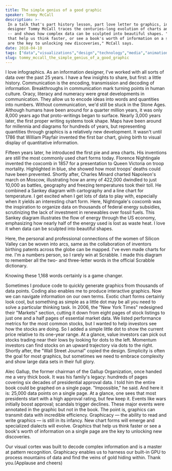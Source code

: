 ```yaml
---
title: The simple genius of a good graphic
speaker: Tommy McCall
description: >-
 In a talk that's part history lesson, part love letter to graphics, information
 designer Tommy McCall traces the centuries-long evolution of charts and diagrams
 -- and shows how complex data can be sculpted into beautiful shapes. "Graphics
 that help us think faster, or see a book's worth of information on a single page,
 are the key to unlocking new discoveries," McCall says.
date: 2018-04-10
tags: ["data","visualizations","design","technology","media","animation","creativity","innovation","statistics","math"]
slug: tommy_mccall_the_simple_genius_of_a_good_graphic
---
```


I love infographics. As an information designer, I've worked with all sorts of data over
the past 25 years. I have a few insights to share, but first: a little
history. Communication is the encoding, transmission and decoding of information.
Breakthroughs in communication mark turning points in human culture. Oracy, literacy and
numeracy were great developments in communication. They allow us to encode ideas into
words and quantities into numbers. Without communication, we'd still be stuck in the Stone
Ages. Although humans have been around for a quarter million years, it was only 8,000 years
ago that proto-writings began to surface. Nearly 3,000 years later, the first proper
writing systems took shape. Maps have been around for millennia and diagrams for hundreds
of years, but representing quantities through graphics is a relatively new development. It
wasn't until 1786 that William Playfair invented the first bar chart, giving birth to
visual display of quantitative information.

Fifteen years later, he introduced the first pie and area charts. His inventions are still
the most commonly used chart forms today. Florence Nightingale invented the coxcomb in
1857 for a presentation to Queen Victoria on troop mortality. Highlighted in blue, she
showed how most troops' deaths could have been prevented. Shortly after, Charles Minard
charted Napoleon's march on Moscow, illustrating how an army of 422,000 dwindled to just
10,000 as battles, geography and freezing temperatures took their toll. He combined a
Sankey diagram with cartography and a line chart for temperature. I get excited when I get
lots of data to play with, especially when it yields an interesting chart form. Here,
Nightingale's coxcomb was the inspiration to organize data on thousands of federal energy
subsidies, scrutinizing the lack of investment in renewables over fossil fuels. This
Sankey diagram illustrates the flow of energy through the US economy, emphasizing how
nearly half of the energy used is lost as waste heat. I love it when data can be sculpted
into beautiful shapes.

Here, the personal and professional connections of the women of Silicon Valley can be
woven into arcs, same as the collaboration of inventors birthing patents across the globe
can be mapped. I've even made charts for me. I'm a numbers person, so I rarely win at
Scrabble. I made this diagram to remember all the two- and three-letter words in the
official Scrabble dictionary.

Knowing these 1,168 words certainly is a game changer.

Sometimes I produce code to quickly generate graphics from thousands of data points.
Coding also enables me to produce interactive graphics. Now we can navigate information on
our own terms. Exotic chart forms certainly look cool, but something as simple as a little
dot may be all you need to solve a particular thinking task. In 2006, the "New York Times"
redesigned their "Markets" section, cutting it down from eight pages of stock listings to
just one and a half pages of essential market data. We listed performance metrics for the
most common stocks, but I wanted to help investors see how the stocks are doing. So I
added a simple little dot to show the current price relative to its one-year range. At a
glance, value investors can pick out stocks trading near their lows by looking for dots to
the left. Momentum investors can find stocks on an upward trajectory via dots to the
right. Shortly after, the "Wall Street Journal" copied the design. Simplicity is often the
goal for most graphics, but sometimes we need to embrace complexity and show large data
sets in their full glory.

Alec Gallup, the former chairman of the Gallup Organization, once handed me a very thick
book. It was his family's legacy: hundreds of pages covering six decades of presidential
approval data. I told him the entire book could be graphed on a single page. "Impossible,"
he said. And here it is: 25,000 data points on a single page. At a glance, one sees that
most presidents start with a high approval rating, but few keep it. Events like wars
initially boost approval; scandals trigger declines. These major events were annotated in
the graphic but not in the book. The point is, graphics can transmit data with incredible
efficiency. Graphicacy — the ability to read and write graphics — is still in its infancy.
New chart forms will emerge and specialized dialects will evolve. Graphics that help us
think faster or see a book's worth of information on a single page are the key to
unlocking new discoveries.

Our visual cortex was built to decode complex information and is a master at pattern
recognition. Graphicacy enables us to harness our built-in GPU to process mountains of
data and find the veins of gold hiding within. Thank you.(Applause and cheers)

<!--
ad_duration=3.33
comment_count=28
event="TED2018"
external_start_time=0
intro_duration=11.82
is_subtitle_required="False"
is_talk_featured="True"
language="en"
language_swap="False"
native_language="en"
number_of_related_talks=6
number_of_speakers=1
number_of_subtitled_videos=23
number_of_tags=10
number_of_talk_download_languages=23
number_of_talk_more_resources=0
number_of_talk_recommendations=0
number_of_talks_take_actions=0
post_ad_duration=0.83
published_timestamp="2018-09-24 14:46:11"
recording_date="2018-04-10"
speaker_description="Information designer"
speaker_is_published=1
speaker_name="Tommy McCall"
talk_name="The simple genius of a good graphic"
talks_tags=["data","visualizations","design","technology","media","animation","creativity","innovation","statistics","math"]
url_photo_speaker="https://pe.tedcdn.com/images/ted/19cf5e4afe93ae155201d4ba7be96a1704704bfc_254x191.jpg"
url_photo_talk="https://s3.amazonaws.com/talkstar-photos/uploads/e82d1922-6f66-44b3-a53c-31283d274529/TommyMcCall_2018U-embed.jpg"
url_webpage="https://www.ted.com/talks/tommy_mccall_the_simple_genius_of_a_good_graphic"
video_type_name="TED Stage Talk"
-->